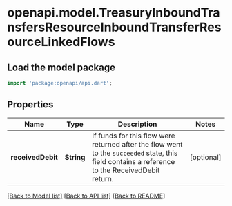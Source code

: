 # openapi.model.TreasuryInboundTransfersResourceInboundTransferResourceLinkedFlows

## Load the model package
```dart
import 'package:openapi/api.dart';
```

## Properties
Name | Type | Description | Notes
------------ | ------------- | ------------- | -------------
**receivedDebit** | **String** | If funds for this flow were returned after the flow went to the `succeeded` state, this field contains a reference to the ReceivedDebit return. | [optional] 

[[Back to Model list]](../README.md#documentation-for-models) [[Back to API list]](../README.md#documentation-for-api-endpoints) [[Back to README]](../README.md)


